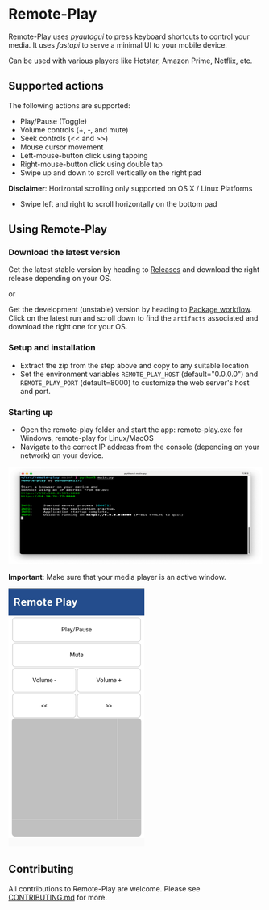 # Remote-Play

Remote-Play uses _pyautogui_ to press keyboard shortcuts to control your media. It uses _fastapi_ to serve a minimal UI to your mobile device.

Can be used with various players like Hotstar, Amazon Prime, Netflix, etc.

## Supported actions

The following actions are supported:
- Play/Pause (Toggle)
- Volume controls (+, -, and mute)
- Seek controls (<< and >>)
- Mouse cursor movement
- Left-mouse-button click using tapping
- Right-mouse-button click using double tap
- Swipe up and down to scroll vertically on the right pad

**Disclaimer**: Horizontal scrolling only supported on OS X / Linux Platforms
- Swipe left and right to scroll horizontally on the bottom pad 

## Using Remote-Play

### Download the latest version

Get the latest stable version by heading to [Releases](https://github.com/shubham1172/remote-play/releases) and download the right release depending on your OS.

or

Get the development (unstable) version by heading to [Package workflow](https://github.com/shubham1172/remote-play/actions/workflows/package.yml). Click on the latest run and scroll down to find the `artifacts` associated and download the right one for your OS.

### Setup and installation

- Extract the zip from the step above and copy to any suitable location
- Set the environment variables `REMOTE_PLAY_HOST` (default="0.0.0.0") and `REMOTE_PLAY_PORT` (default=8000) to customize the web server's host and port.

### Starting up

- Open the remote-play folder and start the app: remote-play.exe for Windows, remote-play for Linux/MacOS
- Navigate to the correct IP address from the console (depending on your network) on your device.

<img src="./docs/screenshot_terminal.png" width="513" height="193" alt="Screenshot of terminal"/>


**Important**: Make sure that your media player is an active window.

<img src="./docs/screenshot_webapp.jpg" width="270" height="512" alt="Screenshot of webapp"/>

## Contributing

All contributions to Remote-Play are welcome. Please see [CONTRIBUTING.md](/CONTRIBUTING.md) for more.
